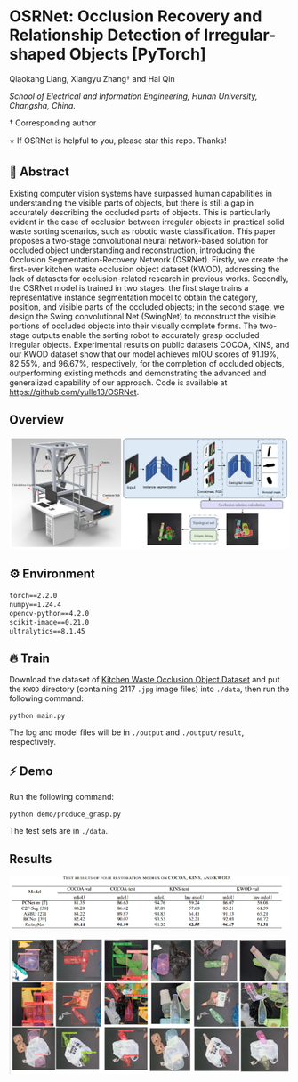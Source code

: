 #  OSRNet: Occlusion Recovery and Relationship Detection of Irregular-shaped Objects [PyTorch]



Qiaokang Liang, Xiangyu Zhang† and Hai Qin

*School of Electrical and Information Engineering, Hunan University, Changsha, China.*

† Corresponding author



⭐ If OSRNet is helpful to you, please star this repo. Thanks! 

## 📝 Abstract

Existing computer vision systems have surpassed human capabilities in understanding the visible parts of objects, but there is still a gap in accurately describing the occluded parts of objects. This is particularly evident in the case of occlusion between irregular objects in practical solid waste sorting scenarios, such as robotic waste classification. This paper proposes a two-stage convolutional neural network-based solution for occluded object understanding and reconstruction, introducing the Occlusion Segmentation-Recovery Network (OSRNet). Firstly, we create the first-ever kitchen waste occlusion object dataset (KWOD), addressing the lack of datasets for occlusion-related research in previous works. Secondly, the OSRNet model is trained in two stages: the first stage trains a representative instance segmentation model to obtain the category, position, and visible parts of the occluded objects; in the second stage, we design the Swing convolutional Net (SwingNet) to reconstruct the visible portions of occluded objects into their visually complete forms. The two-stage outputs enable the sorting robot to accurately grasp occluded irregular objects. Experimental results on public datasets COCOA, KINS, and our KWOD dataset show that our model achieves mIOU scores of 91.19\%, 82.55\%, and 96.67\%, respectively, for the completion of occluded objects, outperforming existing methods and demonstrating the advanced and generalized capability of our approach. Code is available at https://github.com/yulle13/OSRNet.

##  Overview

![arch](data/figs/Overview.png)

## ⚙ Environment

```shell
torch==2.2.0 
numpy==1.24.4
opencv-python==4.2.0
scikit-image==0.21.0
ultralytics==8.1.45
```


## 🔥 Train

Download the dataset of [Kitchen Waste Occlusion Object Dataset](https://drive.google.com/drive/folders/1mb_-gWHZHz_pGyHjbB6eW05IhS5xPD9Y) and put the `KWOD` directory (containing 2117 `.jpg` image files) into `./data`, then run the following command:

```
python main.py
```

The log and model files will be in `./output` and `./output/result`, respectively.


## ⚡ Demo

Run the following command:

```shell
python demo/produce_grasp.py
```

The test sets are in `./data`.


## Results

![comp1](data/figs/comp1.png)

![comp2](data/figs/result2.png)

